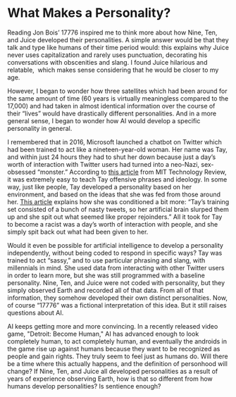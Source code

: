 # What Makes a Personality?

Reading Jon Bois’ 17776 inspired me to think more about how Nine, Ten, and Juice developed their personalities. A simple answer would be that they talk and type like humans of their time period would: this explains why Juice never uses capitalization and rarely uses punctuation, decorating his conversations with obscenities and slang. I found Juice hilarious and relatable,  which makes sense considering that he would be closer to my age. 

However, I began to wonder how three satellites which had been around for the same amount of time (60 years is virtually meaningless compared to the 17,000) and had taken in almost identical information over the course of their “lives” would have drastically different personalities. And in a more general sense, I began to wonder how AI would develop a specific personality in general.

I remembered that in 2016, Microsoft launched a chatbot on Twitter which had been trained to act like a nineteen-year-old woman. Her name was Tay, and within just 24 hours they had to shut her down because just a day’s worth of interaction with Twitter users had turned into a neo-Nazi, sex-obsessed “monster.” According to [this article](https://www.technologyreview.com/s/610634/microsofts-neo-nazi-sexbot-was-a-great-lesson-for-makers-of-ai-assistants/) from MIT Technology Review, it was extremely easy to teach Tay offensive phrases and ideology. In some way, just like people, Tay developed a personality based on her environment, and based on the ideas that she was fed from those around her. [This article](https://www.technologyreview.com/s/601111/why-microsoft-accidentally-unleashed-a-neo-nazi-sexbot/) explains how she was conditioned a bit more: “Tay’s training set consisted of a bunch of nasty tweets, so her artificial brain slurped them up and she spit out what seemed like proper rejoinders.” All it took for Tay to become a racist was a day’s worth of interaction with people, and she simply spit back out what had been given to her.

Would it even be possible for artificial intelligence to develop a personality independently, without being coded to respond in specific ways? Tay was trained to act “sassy,” and to use particular phrasing and slang, with millennials in mind. She used data from interacting with other Twitter users in order to learn more, but she was still programmed with a baseline personality. Nine, Ten, and Juice were not coded with personality, but they simply observed Earth and recorded all of that data. From all of that information, they somehow developed their own distinct personalities. Now, of course “17776” was a fictional interpretation of this idea. But it still raises questions about AI. 

AI keeps getting more and more convincing. In a recently released video game, "Detroit: Become Human," AI has advanced enough to look completely human, to act completely human, and eventually the androids in the game rise up against humans because they want to be recognized as people and gain rights. They truly seem to feel just as humans do. Will there be a time where this actually happens, and the definition of personhood will change? If Nine, Ten, and Juice all developed personalities as a result of years of experience observing Earth, how is that so different from how humans develop personalities? Is sentience enough?
